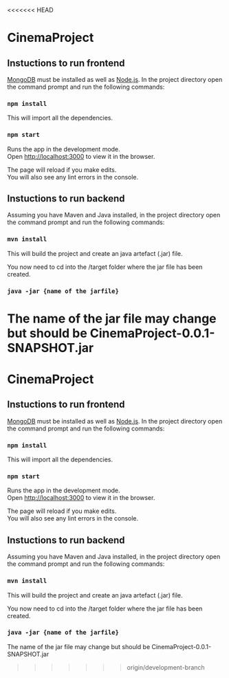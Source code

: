 <<<<<<< HEAD
# CinemaProject
## Instuctions to run frontend
[MongoDB](https://www.mongodb.com/download-center/community) must be installed as well as [Node.js](https://nodejs.org/en/download/).
In the project directory open the command prompt and run the following commands:

### `npm install`

This will import all the dependencies.

### `npm start`

Runs the app in the development mode.<br>
Open [http://localhost:3000](http://localhost:3000) to view it in the browser.

The page will reload if you make edits.<br>
You will also see any lint errors in the console.

## Instuctions to run backend
Assuming you have Maven and Java installed, in the project directory open the command prompt and run the following commands:

### `mvn install`

This will build the project and create an java artefact (.jar) file.

You now need to cd into the /target folder where the jar file has been created.

### `java -jar {name of the jarfile}`

The name of the jar file may change  but should be CinemaProject-0.0.1-SNAPSHOT.jar
=======
# CinemaProject
## Instuctions to run frontend
[MongoDB](https://www.mongodb.com/download-center/community) must be installed as well as [Node.js](https://nodejs.org/en/download/).
In the project directory open the command prompt and run the following commands:

### `npm install`

This will import all the dependencies.

### `npm start`

Runs the app in the development mode.<br>
Open [http://localhost:3000](http://localhost:3000) to view it in the browser.

The page will reload if you make edits.<br>
You will also see any lint errors in the console.

## Instuctions to run backend
Assuming you have Maven and Java installed, in the project directory open the command prompt and run the following commands:

### `mvn install`

This will build the project and create an java artefact (.jar) file.

You now need to cd into the /target folder where the jar file has been created.

### `java -jar {name of the jarfile}`

The name of the jar file may change  but should be CinemaProject-0.0.1-SNAPSHOT.jar
>>>>>>> origin/development-branch

